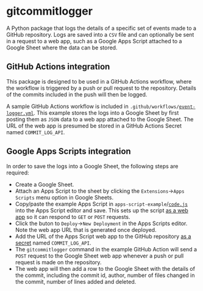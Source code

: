 # gitcommitlogger

A Python package that logs the details of a specific set of events made to a GitHub repository. Logs are saved into a `CSV` file and can optionally be sent in a request to a web app, such as a Google Apps Script attached to a Google Sheet where the data can be stored.

## GitHub Actions integration

This package is designed to be used in a GitHub Actions workflow, where the workflow is triggered by a push or pull request to the repository. Details of the commits included in the push will then be logged.

A sample GitHub Actions workflow is included in `.github/workflows/`[`event-logger.yml`](https://github.com/bloombar/gitcommitlogger/blob/main/.github/workflows/event-logger.yml). This example stores the logs into a Google Sheet by first posting them as `JSON` data to a web app attached to the Google Sheet. The URL of the web app is presumed be stored in a GitHub Actions Secret named `COMMIT_LOG_API`.

## Google Apps Scripts integration

In order to save the logs into a Google Sheet, the following steps are required:

- Create a Google Sheet.
- Attach an Apps Script to the sheet by clicking the `Extensions`->`Apps Scripts` menu option in Google Sheets.
- Copy/paste the example Apps Script in `apps-script-example`/[`code.js`](https://github.com/bloombar/gitcommitlogger/blob/main/apps-script-example/code.js) into the Apps Script editor and save. This sets up the script [as a web app](https://developers.google.com/apps-script/guides/web) so it can respond to `GET` or `POST` requests.
- Click the buton to `Deploy`->`New Deployment` in the Apps Scripts editor. Note the web app URL that is generated once deployed.
- Add the URL of the Apps Script web app to the GitHub repository [as a secret](https://docs.github.com/en/actions/security-guides/encrypted-secrets) named `COMMIT_LOG_API`.
- The `gitcommitlogger` command in the example GitHub Action will send a `POST` request to the Google Sheet web app whenever a push or pull request is made on the repository.
- The web app will then add a row to the Google Sheet with the details of the commit, including the commit id, author, number of files changed in the commit, number of lines added and deleted.
